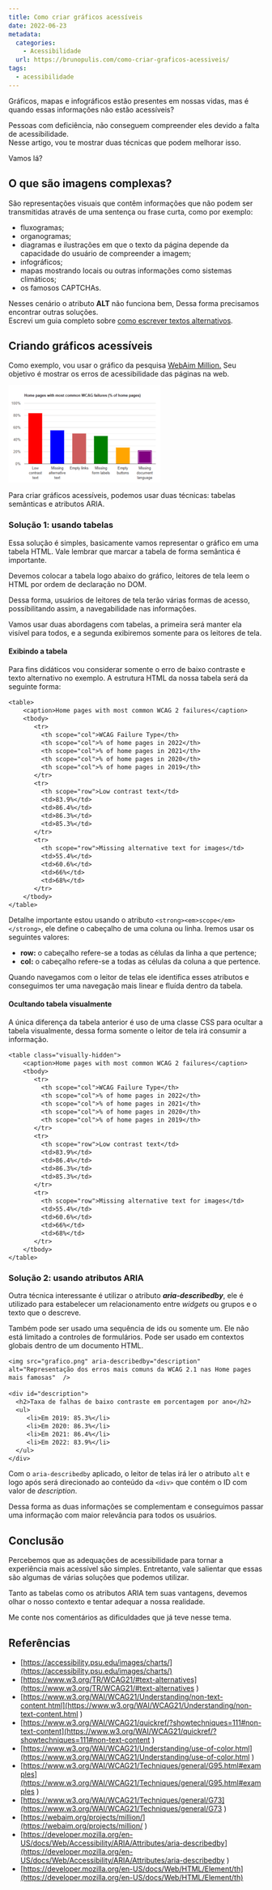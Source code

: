 ```yaml
---
title: Como criar gráficos acessíveis
date: 2022-06-23
metadata:
  categories:
    - Acessibilidade
  url: https://brunopulis.com/como-criar-graficos-acessiveis/
tags:
  - acessibilidade
---
```

Gráficos, mapas e infográficos estão presentes em nossas vidas, mas é quando essas informações não estão acessíveis?

Pessoas com deficiência, não conseguem compreender eles devido a falta de acessibilidade.  
Nesse artigo, vou te mostrar duas técnicas que podem melhorar isso.

Vamos lá?

## O que são imagens complexas?

São representações visuais que contêm informações que não podem ser transmitidas através de uma sentença ou frase curta, como por exemplo:

-   fluxogramas;
-   organogramas;
-   diagramas e ilustrações em que o texto da página depende da capacidade do usuário de compreender a imagem;
-   infográficos;
-   mapas mostrando locais ou outras informações como sistemas climáticos;
-   os famosos CAPTCHAs.

Nesses cenário o atributo **ALT** não funciona bem, Dessa forma precisamos encontrar outras soluções.  
Escrevi um guia completo sobre [como escrever textos alternativos](https://brunopulis.com/texto-alternativo-o-guia-definitivo/).

## Criando gráficos acessíveis

Como exemplo, vou usar o gráfico da pesquisa [WebAim Million.](https://webaim.org/projects/million/) Seu objetivo é mostrar os erros de acessibilidade das páginas na web.

![Gráfico sobre Páginas iniciais com falhas WCAG mais comuns (% de páginas iniciais), Existe uma relação entre o tipo de erro com a porcentagem que foi encontrado.](assets/graphic-300x192-SGK33Au1rlEc.png)

Para criar gráficos acessíveis, podemos usar duas técnicas: tabelas semânticas e atributos ARIA.

### Solução 1: usando tabelas

Essa solução é simples, basicamente vamos representar o gráfico em uma tabela HTML. Vale lembrar que marcar a tabela de forma semântica é importante.

Devemos colocar a tabela logo abaixo do gráfico, leitores de tela leem o HTML por ordem de declaração no DOM.

Dessa forma, usuários de leitores de tela terão várias formas de acesso, possibilitando assim, a navegabilidade nas informações.

Vamos usar duas abordagens com tabelas, a primeira será manter ela visível para todos, e a segunda exibiremos somente para os leitores de tela.

#### Exibindo a tabela

Para fins didáticos vou considerar somente o erro de baixo contraste e texto alternativo no exemplo. A estrutura HTML da nossa tabela será da seguinte forma:

```
<table>
    <caption>Home pages with most common WCAG 2 failures</caption>
    <tbody>
       <tr>
         <th scope="col">WCAG Failure Type</th>
         <th scope="col">% of home pages in 2022</th>
         <th scope="col">% of home pages in 2021</th>
         <th scope="col">% of home pages in 2020</th>
         <th scope="col">% of home pages in 2019</th>
       </tr>
       <tr>
         <th scope="row">Low contrast text</td>
         <td>83.9%</td>
         <td>86.4%</td>
         <td>86.3%</td>
         <td>85.3%</td>
       </tr>
       <tr>
         <th scope="row">Missing alternative text for images</td>
         <td>55.4%</td>
         <td>60.6%</td>
         <td>66%</td>
         <td>68%</td>
       </tr>
    </tbody>
</table>
```

Detalhe importante estou usando o atributo `<strong><em>scope</em></strong>`, ele define o cabeçalho de uma coluna ou linha. Iremos usar os seguintes valores:

-   **row:** o cabeçalho refere-se a todas as células da linha a que pertence;
-   **col:** o cabeçalho refere-se a todas as células da coluna a que pertence.

Quando navegamos com o leitor de telas ele identifica esses atributos e conseguimos ter uma navegação mais linear e fluída dentro da tabela.

#### Ocultando tabela visualmente

A única diferença da tabela anterior é uso de uma classe CSS para ocultar a tabela visualmente, dessa forma somente o leitor de tela irá consumir a informação.

```
<table class="visually-hidden">
    <caption>Home pages with most common WCAG 2 failures</caption>
    <tbody>
       <tr>
         <th scope="col">WCAG Failure Type</th>
         <th scope="col">% of home pages in 2022</th>
         <th scope="col">% of home pages in 2021</th>
         <th scope="col">% of home pages in 2020</th>
         <th scope="col">% of home pages in 2019</th>
       </tr>
       <tr>
         <th scope="row">Low contrast text</td>
         <td>83.9%</td>
         <td>86.4%</td>
         <td>86.3%</td>
         <td>85.3%</td>
       </tr>
       <tr>
         <th scope="row">Missing alternative text for images</td>
         <td>55.4%</td>
         <td>60.6%</td>
         <td>66%</td>
         <td>68%</td>
       </tr>
    </tbody>
</table>
```

### Solução 2: usando atributos ARIA

Outra técnica interessante é utilizar o atributo **_aria-describedby_**, ele é utilizado para estabelecer um relacionamento entre _widgets_ ou grupos e o texto que o descreve.

Também pode ser usado uma sequência de ids ou somente um. Ele não está limitado a controles de formulários. Pode ser usado em contextos globais dentro de um documento HTML.

```
<img src="grafico.png" aria-describedby="description" alt="Representação dos erros mais comuns da WCAG 2.1 nas Home pages mais famosas"  />

<div id="description"> 
  <h2>Taxa de falhas de baixo contraste em porcentagem por ano</h2> 
  <ul>
     <li>Em 2019: 85.3%</li> 
     <li>Em 2020: 86.3%</li> 
     <li>Em 2021: 86.4%</li>
     <li>Em 2022: 83.9%</li>
  </ul>
</div>
```

Com o `aria-describedby` aplicado, o leitor de telas irá ler o atributo `alt` e logo após será direcionado ao conteúdo da `<div>` que contém o ID com valor de _description_.

Dessa forma as duas informações se complementam e conseguimos passar uma informação com maior relevância para todos os usuários.

## Conclusão

Percebemos que as adequações de acessibilidade para tornar a experiência mais acessível são simples. Entretanto, vale salientar que essas são algumas de várias soluções que podemos utilizar.

Tanto as tabelas como os atributos ARIA tem suas vantagens, devemos olhar o nosso contexto e tentar adequar a nossa realidade.

Me conte nos comentários as dificuldades que já teve nesse tema.

## Referências

-   [https://accessibility.psu.edu/images/charts/](https://accessibility.psu.edu/images/charts/)
-   [https://www.w3.org/TR/WCAG21/#text-alternatives](https://www.w3.org/TR/WCAG21/#text-alternatives
    )
-   [https://www.w3.org/WAI/WCAG21/Understanding/non-text-content.html](https://www.w3.org/WAI/WCAG21/Understanding/non-text-content.html
    )
-   [https://www.w3.org/WAI/WCAG21/quickref/?showtechniques=111#non-text-content](https://www.w3.org/WAI/WCAG21/quickref/?showtechniques=111#non-text-content
    )
-   [https://www.w3.org/WAI/WCAG21/Understanding/use-of-color.html](https://www.w3.org/WAI/WCAG21/Understanding/use-of-color.html
    )
-   [https://www.w3.org/WAI/WCAG21/Techniques/general/G95.html#examples](https://www.w3.org/WAI/WCAG21/Techniques/general/G95.html#examples
    )
-   [https://www.w3.org/WAI/WCAG21/Techniques/general/G73](https://www.w3.org/WAI/WCAG21/Techniques/general/G73
    )
-   [https://webaim.org/projects/million/](https://webaim.org/projects/million/
    )
-   [https://developer.mozilla.org/en-US/docs/Web/Accessibility/ARIA/Attributes/aria-describedby](https://developer.mozilla.org/en-US/docs/Web/Accessibility/ARIA/Attributes/aria-describedby
    )
-   [https://developer.mozilla.org/en-US/docs/Web/HTML/Element/th](https://developer.mozilla.org/en-US/docs/Web/HTML/Element/th)